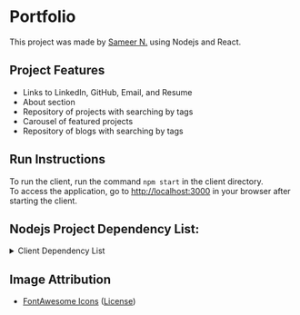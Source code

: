 # Portfolio

This project was made by [Sameer N.](https://github.com/sameer-n012) using Nodejs and React.

## Project Features

-   Links to LinkedIn, GitHub, Email, and Resume
-   About section
-   Repository of projects with searching by tags
-   Carousel of featured projects
-   Repository of blogs with searching by tags

## Run Instructions

To run the client, run the command `npm start` in the client directory. \
To access the application, go to [http://localhost:3000](http://localhost:3000) in your browser after starting the client.

## Nodejs Project Dependency List:

<details>
<summary>Client Dependency List</summary>

-   [Bootstrap 5](https://getbootstrap.com/)
-   [ESLint](https://eslint.org/)
-   [Moment.js](https://momentjs.com/)
-   [React](https://reactjs.org/)
-   [React Bootstrap](https://react-bootstrap.github.io/)
-   [React DOM](https://www.npmjs.com/package/react-dom)
-   [React Icons](https://react-icons.github.io/react-icons/)
-   [React Router DOM](https://www.npmjs.com/package/react-router-dom)
-   [react-scripts](https://www.npmjs.com/package/react-scripts)

</details>

## Image Attribution

-   [FontAwesome Icons](https://fontawesome.com) ([License](https://fontawesome.com/license/free))
